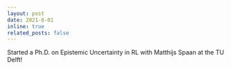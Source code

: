 ```yaml
---
layout: post
date: 2021-6-01 
inline: true
related_posts: false
---
```

Started a Ph.D. on Epistemic Uncertainty in RL with Matthijs Spaan at the TU Delft!